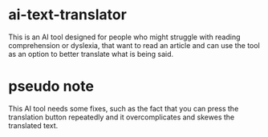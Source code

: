 # ai-text-translator
This is an AI tool designed for people who might struggle with reading comprehension or dyslexia, that want to read an article and can use the tool as an option to better translate what is being said.

# pseudo note
This AI tool needs some fixes, such as the fact that you can press the translation button repeatedly and it overcomplicates and skewes the translated text.
